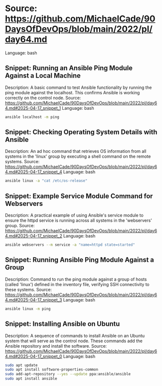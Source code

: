 # Source: https://github.com/MichaelCade/90DaysOfDevOps/blob/main/2022/pl/day64.md
Language: bash

## Snippet: Running an Ansible Ping Module Against a Local Machine
Description: A basic command to test Ansible functionality by running the ping module against the localhost. This confirms Ansible is working correctly on the control node.
Source: https://github.com/MichaelCade/90DaysOfDevOps/blob/main/2022/pl/day64.md#2025-04-17_snippet_1
Language: bash

```bash
ansible localhost -m ping
```

## Snippet: Checking Operating System Details with Ansible
Description: An ad hoc command that retrieves OS information from all systems in the 'linux' group by executing a shell command on the remote systems.
Source: https://github.com/MichaelCade/90DaysOfDevOps/blob/main/2022/pl/day64.md#2025-04-17_snippet_4
Language: bash

```bash
ansible linux -a "cat /etc/os-release"
```

## Snippet: Example Service Module Command for Webservers
Description: A practical example of using Ansible's service module to ensure the httpd service is running across all systems in the 'webservers' group.
Source: https://github.com/MichaelCade/90DaysOfDevOps/blob/main/2022/pl/day64.md#2025-04-17_snippet_2
Language: bash

```bash
ansible webservers --m service -a "name=httpd state=started"
```

## Snippet: Running Ansible Ping Module Against a Group
Description: Command to run the ping module against a group of hosts (called 'linux') defined in the inventory file, verifying SSH connectivity to these systems.
Source: https://github.com/MichaelCade/90DaysOfDevOps/blob/main/2022/pl/day64.md#2025-04-17_snippet_3
Language: bash

```bash
ansible linux -m ping
```

## Snippet: Installing Ansible on Ubuntu
Description: A sequence of commands to install Ansible on an Ubuntu system that will serve as the control node. These commands add the Ansible repository and install the software.
Source: https://github.com/MichaelCade/90DaysOfDevOps/blob/main/2022/pl/day64.md#2025-04-17_snippet_0
Language: bash

```bash
sudo apt update
sudo apt install software-properties-common
sudo add-apt-repository --yes --update ppa:ansible/ansible
sudo apt install ansible
```